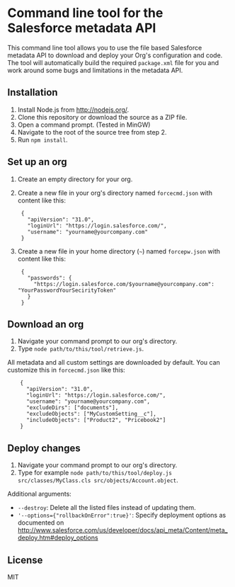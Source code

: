 Command line tool for the Salesforce metadata API
========

This command line tool allows you to use the file based Salesforce metadata API
to download and deploy your Org's configuration and code.
The tool will automatically build the required `package.xml` file for you
and work around some bugs and limitations in the metadata API.

## Installation

1. Install Node.js from http://nodejs.org/.
2. Clone this repository or download the source as a ZIP file.
3. Open a command prompt. (Tested in MinGW)
4. Navigate to the root of the source tree from step 2.
5.  Run `npm install`.

## Set up an org

1. Create an empty directory for your org.
2. Create a new file in your org's directory named `forcecmd.json` with content like this:

        {
          "apiVersion": "31.0",
          "loginUrl": "https://login.salesforce.com/",
          "username": "yourname@yourcompany.com"
        }

3. Create a new file in your home directory (`~`) named `forcepw.json` with content like this:

        {
          "passwords": {
            "https://login.salesforce.com/$yourname@yourcompany.com": "YourPasswordYourSecirityToken"
          }
        }

## Download an org

1. Navigate your command prompt to our org's directory.
2. Type `node path/to/this/tool/retrieve.js`.

All metadata and all custom settings are downloaded by default. You can customize this in `forcecmd.json` like this:

        {
          "apiVersion": "31.0",
          "loginUrl": "https://login.salesforce.com/",
          "username": "yourname@yourcompany.com",
          "excludeDirs": ["documents"],
          "excludeObjects": ["MyCustomSetting__c"],
          "includeObjects": ["Product2", "Pricebook2"]
        }

## Deploy changes

1. Navigate your command prompt to our org's directory.
2. Type for example `node path/to/this/tool/deploy.js src/classes/MyClass.cls src/objects/Account.object`.

Additional arguments:
* `--destroy`: Delete all the listed files instead of updating them.
* `'--options={"rollbackOnError":true}'`: Specify deployment options as documented on http://www.salesforce.com/us/developer/docs/api_meta/Content/meta_deploy.htm#deploy_options

## License

MIT
